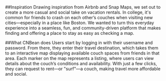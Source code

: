 ##Inspiration
Drawing inspiration from Airbnb and Snap Maps, we set out to create a more casual and social take on vacation rentals. In college, it's common for friends to crash on each other’s couches when visiting new cities—especially in a place like Boston. We wanted to turn this everyday experience into a seamless, fun, and community-driven platform that makes finding and offering a place to stay as easy as checking a map.

##What CNBean does
Users start by logging in with their username and password. From there, they enter their travel destination, which takes them to an interactive map displaying available couch spaces from friends in that area. Each marker on the map represents a listing, where users can view details about the couch’s conditions and availability. With just a few clicks, they can request to rent—or "surf"—a couch, making travel more affordable and social.

